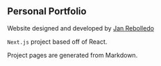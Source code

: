 ## Personal Portfolio

Website designed and developed by [Jan Rebolledo](https://janrebolledo.com)

`Next.js` project based off of React.

Project pages are generated from Markdown.